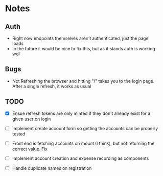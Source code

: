 # Notes


## Auth
  - Right now endpoints themselves aren't authenticated, just the page loads
  - In the future it would be nice to fix this, but as it stands auth is working well


## Bugs
  - Not Refreshing the browser and hitting "/" takes you to the login page. After a single refresh, it works as usual


## TODO
  - [x] Ensue refresh tokens are only minted if they don't already exist for a given user on login  
  - [ ] Implement create account form so getting the accounts can be properly tested 
  - [ ] Front end is fetching accounts on mount (I think), but not returning the correct value. Fix
  - [ ] Implement account creation and expense recording as components
  - [ ] Handle duplicate names on registration

